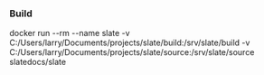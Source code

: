 ### Build

  docker run --rm --name slate -v C:/Users/larry/Documents/projects/slate/build:/srv/slate/build -v C:/Users/larry/Documents/projects/slate/source:/srv/slate/source slatedocs/slate